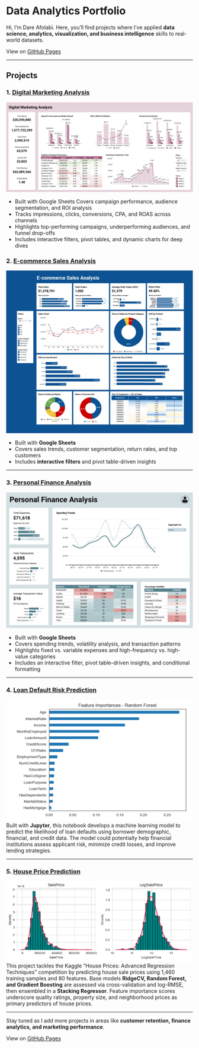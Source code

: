 # Data Analytics Portfolio 

 Hi, I’m Dare Afolabi. Here, you’ll find projects where I’ve applied **data science, analytics, visualization, and business intelligence** skills to real-world datasets.

View on [GitHub Pages](https://dare-afolabi.github.io/data-analytics-portfolio/)

---

## Projects

### 1. [Digital Marketing Analysis](./digital-marketing-analysis)
![Digital Marketing Analysis Dashboard Screenshot](./digital-marketing-analysis/dashboard.jpg)  
-	Built with Google Sheets
	Covers campaign performance, audience segmentation, and ROI analysis
- Tracks impressions, clicks, conversions, CPA, and ROAS across channels
-	Highlights top-performing campaigns, underperforming audiences, and funnel drop-offs
- Includes interactive filters, pivot tables, and dynamic charts for deep dives

### 2. [E-commerce Sales Analysis](./ecommerce-sales-analysis)
![E-commerce Dashboard Screenshot](./ecommerce-sales-analysis/dashboard.jpg)  
- Built with **Google Sheets**  
- Covers sales trends, customer segmentation, return rates, and top customers  
- Includes **interactive filters** and pivot table-driven insights  

---

### 3. [Personal Finance Analysis](./personal-finance-analysis)
![E-commerce Dashboard Screenshot](./personal-finance-analysis/dashboard.jpeg)
- Built with **Google Sheets** 
- Covers spending trends, volatility analysis, and transaction patterns  
- Highlights fixed vs. variable expenses and high-frequency vs. high-value categories  
- Includes an interactive filter, pivot table–driven insights, and conditional formatting  

---

### 4. [Loan Default Risk Prediction](./loan-default-risk-prediction)
![Feature Importance Plot](./loan-default-risk-prediction/FeatureImportance-RandomForest.jpg)
Built with **Jupyter**, this notebook develops a machine learning model to predict the likelihood of loan defaults using borrower demographic, financial, and credit data. The model could potentially help financial institutions assess applicant risk, minimize credit losses, and improve lending strategies.

---

### 5. [House Price Prediction](./house-price-prediction)
![Feature Importance Plot](./house-price-prediction/sale_price_histogram.png)
This project tackles the Kaggle “House Prices: Advanced Regression Techniques” competition by predicting house sale prices using 1,460 training samples and 80 features. Base models **RidgeCV, Random Forest, and Gradient Boosting** are assessed via cross-validation and log-RMSE, then ensembled in a **Stacking Regressor**. Feature importance scores underscore quality ratings, property size, and neighborhood prices as primary predictors of house prices.

---

Stay tuned as I add more projects in areas like **customer retention, finance analytics, and marketing performance**.

View on [GitHub Pages](https://dare-afolabi.github.io/data-analytics-portfolio/)
